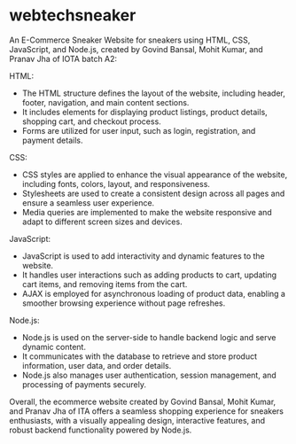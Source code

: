 # webtechsneaker
An E-Commerce Sneaker Website for sneakers using HTML, CSS, JavaScript, and Node.js, created by Govind Bansal, Mohit Kumar, and Pranav Jha of IOTA batch A2:

HTML:
- The HTML structure defines the layout of the website, including header, footer, navigation, and main content sections.
- It includes elements for displaying product listings, product details, shopping cart, and checkout process.
- Forms are utilized for user input, such as login, registration, and payment details.

CSS:
- CSS styles are applied to enhance the visual appearance of the website, including fonts, colors, layout, and responsiveness.
- Stylesheets are used to create a consistent design across all pages and ensure a seamless user experience.
- Media queries are implemented to make the website responsive and adapt to different screen sizes and devices.

JavaScript:
- JavaScript is used to add interactivity and dynamic features to the website.
- It handles user interactions such as adding products to cart, updating cart items, and removing items from the cart.
- AJAX is employed for asynchronous loading of product data, enabling a smoother browsing experience without page refreshes.

Node.js:
- Node.js is used on the server-side to handle backend logic and serve dynamic content.
- It communicates with the database to retrieve and store product information, user data, and order details.
- Node.js also manages user authentication, session management, and processing of payments securely.

Overall, the ecommerce website created by Govind Bansal, Mohit Kumar, and Pranav Jha of ITA offers a seamless shopping experience for sneakers enthusiasts, with a visually appealing design, interactive features, and robust backend functionality powered by Node.js.
